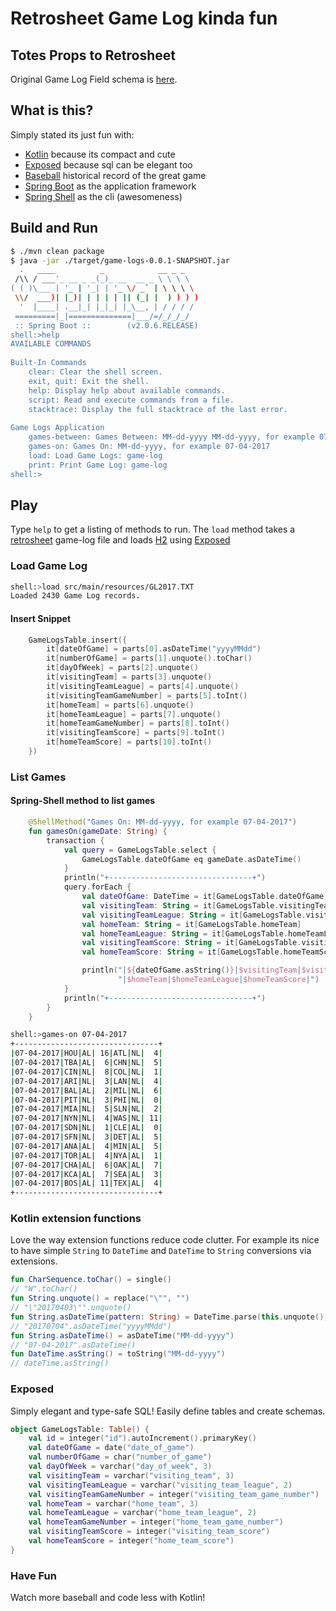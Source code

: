 # Retrosheet Game Log kinda fun

## Totes Props to Retrosheet

Original Game Log Field schema is [here](https://www.retrosheet.org/gamelogs/glfields.txt).

## What is this?

Simply stated its just fun with:
 
* [Kotlin](https://kotlinlang.org) because its compact and cute
* [Exposed](https://github.com/JetBrains/Exposed) because sql can be elegant too
* [Baseball](https://www.retrosheet.org) historical record of the great game
* [Spring Boot](https://github.com/spring-projects/spring-boot) as the application framework
* [Spring Shell](https://github.com/spring-projects/spring-shell) as the cli (awesomeness)

## Build and Run

```bash
$ ./mvn clean package
$ java -jar ./target/game-logs-0.0.1-SNAPSHOT.jar
  .   ____          _            __ _ _
 /\\ / ___'_ __ _ _(_)_ __  __ _ \ \ \ \
( ( )\___ | '_ | '_| | '_ \/ _` | \ \ \ \
 \\/  ___)| |_)| | | | | || (_| |  ) ) ) )
  '  |____| .__|_| |_|_| |_\__, | / / / /
 =========|_|==============|___/=/_/_/_/
 :: Spring Boot ::        (v2.0.6.RELEASE)
shell:>help
AVAILABLE COMMANDS
 
Built-In Commands
    clear: Clear the shell screen.
    exit, quit: Exit the shell.
    help: Display help about available commands.
    script: Read and execute commands from a file.
    stacktrace: Display the full stacktrace of the last error.
 
Game Logs Application
    games-between: Games Between: MM-dd-yyyy MM-dd-yyyy, for example 07-04-2017 07-05-2017
    games-on: Games On: MM-dd-yyyy, for example 07-04-2017
    load: Load Game Logs: game-log
    print: Print Game Log: game-log
shell:>

```

## Play

Type ``help`` to get a listing of methods to run.  The ``load`` method takes a [retrosheet](https://www.retrosheet.org) game-log file and loads [H2](http://www.h2database.com) using [Exposed](https://github.com/JetBrains/Exposed)

### Load Game Log

```bash
shell:>load src/main/resources/GL2017.TXT
Loaded 2430 Game Log records.
```

#### Insert Snippet

```kotlin
    GameLogsTable.insert({
        it[dateOfGame] = parts[0].asDateTime("yyyyMMdd")
        it[numberOfGame] = parts[1].unquote().toChar()
        it[dayOfWeek] = parts[2].unquote()
        it[visitingTeam] = parts[3].unquote()
        it[visitingTeamLeague] = parts[4].unquote()
        it[visitingTeamGameNumber] = parts[5].toInt()
        it[homeTeam] = parts[6].unquote()
        it[homeTeamLeague] = parts[7].unquote()
        it[homeTeamGameNumber] = parts[8].toInt()
        it[visitingTeamScore] = parts[9].toInt()
        it[homeTeamScore] = parts[10].toInt()
    })
```

### List Games

#### Spring-Shell method to list games

```kotlin
    @ShellMethod("Games On: MM-dd-yyyy, for example 07-04-2017")
    fun gamesOn(gameDate: String) {
        transaction {
            val query = GameLogsTable.select {
                GameLogsTable.dateOfGame eq gameDate.asDateTime()
            }
            println("+--------------------------------+")
            query.forEach {
                val dateOfGame: DateTime = it[GameLogsTable.dateOfGame]
                val visitingTeam: String = it[GameLogsTable.visitingTeam]
                val visitingTeamLeague: String = it[GameLogsTable.visitingTeamLeague]
                val homeTeam: String = it[GameLogsTable.homeTeam]
                val homeTeamLeague: String = it[GameLogsTable.homeTeamLeague]
                val visitingTeamScore: String = it[GameLogsTable.visitingTeamScore].toString().padStart(3)
                val homeTeamScore: String = it[GameLogsTable.homeTeamScore].toString().padStart(3)

                println("|${dateOfGame.asString()}|$visitingTeam|$visitingTeamLeague|$visitingTeamScore" +
                        "|$homeTeam|$homeTeamLeague|$homeTeamScore|")
            }
            println("+--------------------------------+")
        }
    }
```

```bash
shell:>games-on 07-04-2017
+--------------------------------+
|07-04-2017|HOU|AL| 16|ATL|NL|  4|
|07-04-2017|TBA|AL|  6|CHN|NL|  5|
|07-04-2017|CIN|NL|  8|COL|NL|  1|
|07-04-2017|ARI|NL|  3|LAN|NL|  4|
|07-04-2017|BAL|AL|  2|MIL|NL|  6|
|07-04-2017|PIT|NL|  3|PHI|NL|  0|
|07-04-2017|MIA|NL|  5|SLN|NL|  2|
|07-04-2017|NYN|NL|  4|WAS|NL| 11|
|07-04-2017|SDN|NL|  1|CLE|AL|  0|
|07-04-2017|SFN|NL|  3|DET|AL|  5|
|07-04-2017|ANA|AL|  4|MIN|AL|  5|
|07-04-2017|TOR|AL|  4|NYA|AL|  1|
|07-04-2017|CHA|AL|  6|OAK|AL|  7|
|07-04-2017|KCA|AL|  7|SEA|AL|  3|
|07-04-2017|BOS|AL| 11|TEX|AL|  4|
+--------------------------------+
```

### Kotlin extension functions

Love the way extension functions reduce code clutter.  For example its nice to have simple ``String`` to ``DateTime`` and ``DateTime`` to ``String`` conversions via extensions.

```kotlin
fun CharSequence.toChar() = single()
// "W".toChar()
fun String.unquote() = replace("\"", "")
// "\"20170403\"".unquote()
fun String.asDateTime(pattern: String) = DateTime.parse(this.unquote(), DateTimeFormat.forPattern(pattern))
// "20170704".asDateTime("yyyyMMdd")
fun String.asDateTime() = asDateTime("MM-dd-yyyy")
// "07-04-2017".asDateTime()
fun DateTime.asString() = toString("MM-dd-yyyy")
// dateTime.asString()
```

### Exposed

Simply elegant and type-safe SQL!  Easily define tables and create schemas.

```kotlin
object GameLogsTable: Table() {
    val id = integer("id").autoIncrement().primaryKey()
    val dateOfGame = date("date_of_game")
    val numberOfGame = char("number_of_game")
    val dayOfWeek = varchar("day_of_week", 3)
    val visitingTeam = varchar("visiting_team", 3)
    val visitingTeamLeague = varchar("visiting_team_league", 2)
    val visitingTeamGameNumber = integer("visiting_team_game_number")
    val homeTeam = varchar("home_team", 3)
    val homeTeamLeague = varchar("home_team_league", 2)
    val homeTeamGameNumber = integer("home_team_game_number")
    val visitingTeamScore = integer("visiting_team_score")
    val homeTeamScore = integer("home_team_score")
}
```

### Have Fun

Watch more baseball and code less with Kotlin!